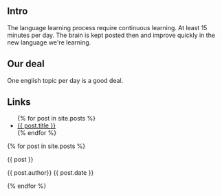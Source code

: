 
## Intro

The language learning process require continuous learning. At least 15 minutes per day. 
The brain is kept posted then and improve quickly in the new language we're learning.

## Our deal

One english topic per day is a good deal.

## Links

<ul>
  {% for post in site.posts %}
    <li>
      <a href="{{ post.url }}">{{ post.title }}</a>
    </li>
  {% endfor %}
</ul>

{% for post in site.posts %}

{{ post }}

{{ post.author}} {{ post.date }}

{% endfor %}
